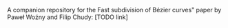 A companion repository for the Fast subdivision of Bézier curves" paper by Paweł Woźny and Filip Chudy: [TODO link]
